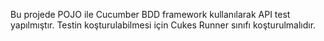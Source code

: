 Bu projede POJO ile Cucumber BDD framework kullanılarak API test yapılmıştır. 
Testin koşturulabilmesi için Cukes Runner sınıfı koşturulmalıdır.
